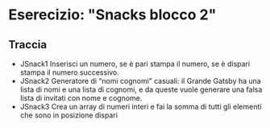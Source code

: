 # Eserecizio: "Snacks blocco 2"

## Traccia
- JSnack1
Inserisci un numero, se è pari stampa il numero, se è dispari stampa il numero successivo.
- JSnack2
Generatore di “nomi cognomi” casuali: il Grande Gatsby ha una lista di nomi e una lista di cognomi, e da queste vuole generare una falsa lista di invitati con nome e cognome.
- JSnack3
Crea un array di numeri interi e fai la somma di tutti gli elementi che sono in posizione dispari





